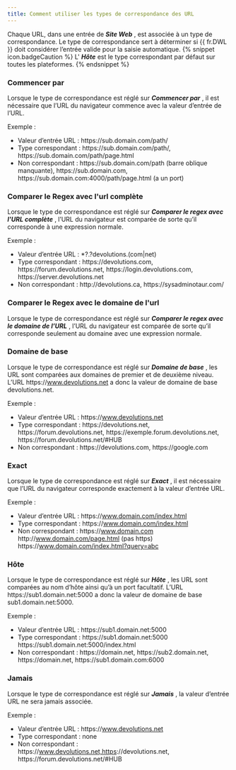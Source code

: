 ```yaml
---
title: Comment utiliser les types de correspondance des URL
---
```

Chaque URL, dans une entrée de ***Site Web*** , est associée à un type de correspondance. Le type de correspondance sert à déterminer si {{ fr.DWL }} doit considérer l’entrée valide pour la saisie automatique. 
{% snippet icon.badgeCaution %} 
L' ***Hôte*** est le type correspondant par défaut sur toutes les plateformes. 
{% endsnippet %}
 
### Commencer par 
Lorsque le type de correspondance est réglé sur ***Commencer par*** , il est nécessaire que l’URL du navigateur commence avec la valeur d’entrée de l’URL.  

Exemple :  

* Valeur d’entrée URL : https<area>://sub.domain.com/path/ 
* Type correspondant : https<area>://sub.domain.com/path/, https<area>://sub.domain.com/path/page.html 
* Non correspondant : https<area>://sub.domain.com/path (barre oblique manquante), https<area>://sub.domain.com, https<area>://sub.domain.com:4000/path/page.html (a un port) 
### Comparer le Regex avec l'url complète 
Lorsque le type de correspondance est réglé sur ***Comparer le regex avec l'URL complète*** , l’URL du navigateur est comparée de sorte qu’il corresponde à une expression normale.  

Exemple :  

* Valeur d’entrée URL : *?\.?devolutions\.(com|net) 
* Type correspondant : https<area>://devolutions.com, https<area>://forum.devolutions.net, https<area>://login.devolutions.com, https<area>://server.devolutions.net 
* Non correspondant : http<area>://devolutions.ca, https<area>://sysadminotaur.com/ 
### Comparer le Regex avec le domaine de l'url 
Lorsque le type de correspondance est réglé sur ***Comparer le regex avec le domaine de l’URL*** , l’URL du navigateur est comparée de sorte qu’il corresponde seulement au domaine avec une expression normale. 
### Domaine de base 
Lorsque le type de correspondance est réglé sur ***Domaine de base*** , les URL sont comparées aux domaines de premier et de deuxième niveau. L’URL https<area>://www.devolutions.net a donc la valeur de domaine de base devolutions<area>.net.  

Exemple :  

* Valeur d’entrée URL : https<area>://www.devolutions.net 
* Type correspondant : https<area>://devolutions.net, https<area>://forum.devolutions.net, https<area>://exemple.forum.devolutions.net, https<area>://forum.devolutions.net/#HUB 
* Non correspondant : https<area>://devolutions.com, https<area>://google.com 
### Exact 
Lorsque le type de correspondance est réglé sur ***Exact*** , il est nécessaire que l’URL du navigateur corresponde exactement à la valeur d’entrée URL.  

Exemple :  

* Valeur d’entrée URL : https<area>://www.domain.com/index.html 
* Type correspondant : https<area>://www.domain.com/index.html 
* Non correspondant : https<area>://www.domain.com http<area>://www.domain.com/page.html (pas https<area>) https<area>://www.domain.com/index.html?query=abc 
### Hôte 
Lorsque le type de correspondance est réglé sur ***Hôte*** , les URL sont comparées au nom d’hôte ainsi qu’à un port facultatif. L’URL https<area>://sub1.domain.net:5000 a donc la valeur de domaine de base sub1<area>.domain.net:5000.  

Exemple :  

* Valeur d’entrée URL : https<area>://sub1.domain.net:5000 
* Type correspondant : https<area>://sub1.domain.net:5000 https<area>://sub1.domain.net:5000/index.html 
* Non correspondant : https<area>://domain.net, https<area>://sub2.domain.net, https<area>://domain.net, https<area>://sub1.domain.com:6000 
### Jamais 
Lorsque le type de correspondance est réglé sur ***Jamais*** , la valeur d’entrée URL ne sera jamais associée.  

Exemple :  

* Valeur d’entrée URL : https<area>://www.devolutions.net 
* Type correspondant : none 
* Non correspondant : https<area>://www.devolutions.net,https<area>://devolutions.net, https<area>://forum.devolutions.net/#HUB 

